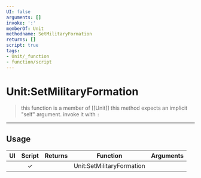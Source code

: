 ```yaml
---
UI: false
arguments: []
invoke: ':'
memberOf: Unit
methodname: SetMilitaryFormation
returns: []
script: true
tags:
- Unit/_function
- function/script
---
```

# Unit:SetMilitaryFormation
> this function is a member of [[Unit]]
> this method expects an implicit "self" argument. invoke it with `:`
-----
## Usage
|  UI | Script | Returns | Function | Arguments |
|:---:|:------:|-------:|:--------:|:---------|
| |✓||Unit:SetMilitaryFormation||
